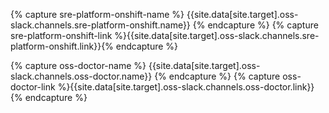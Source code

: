 {% capture sre-platform-onshift-name %}
{{site.data[site.target].oss-slack.channels.sre-platform-onshift.name}}
{% endcapture %}
{% capture sre-platform-onshift-link %}{{site.data[site.target].oss-slack.channels.sre-platform-onshift.link}}{% endcapture %}

{% capture oss-doctor-name %}
{{site.data[site.target].oss-slack.channels.oss-doctor.name}}
{% endcapture %}
{% capture oss-doctor-link %}{{site.data[site.target].oss-slack.channels.oss-doctor.link}}{% endcapture %}
